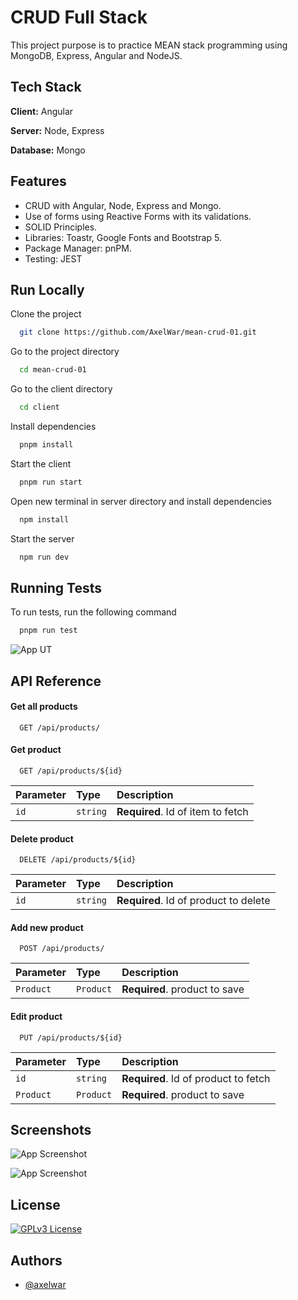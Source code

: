 # CRUD Full Stack 

This project purpose is to practice MEAN stack programming using MongoDB, Express, Angular and NodeJS.


## Tech Stack

**Client:** Angular

**Server:** Node, Express

**Database:** Mongo


## Features

- CRUD with Angular, Node, Express and Mongo.
- Use of forms using Reactive Forms with its validations.  
- SOLID Principles.
- Libraries: Toastr, Google Fonts and Bootstrap 5.
- Package Manager: pnPM.
- Testing: JEST


## Run Locally

Clone the project

```bash
  git clone https://github.com/AxelWar/mean-crud-01.git
```

Go to the project directory

```bash
  cd mean-crud-01
```

Go to the client directory

```bash
  cd client
```

Install dependencies

```bash
  pnpm install
```

Start the client

```bash
  pnpm run start
```

Open new terminal in server directory and install dependencies

```bash
  npm install
```

Start the server

```bash
  npm run dev
```
## Running Tests

To run tests, run the following command

```bash
  pnpm run test
```
![App UT](https://lh3.googleusercontent.com/fife/AGXqzDm8Pjwmyj1tILl6-vPs98Ny4G9dtv4nuazXcplMx1icqFFgzoZQOEGq27VGwnhXLXdnCN2vk8E7usxSqDE8MuyGlGn2Eknv3WEgdAf4n7L6msdIxT8nl5GidUgzrUnqouatyIypxSdp9IoQctBFCxuvGabqEPHOn7g8Htlp3TmgtQLHXd5X_BjafYu1dlq64aTNUx4jx9dFcGc8dokSiqQYFcUBeUqoHHZcculjzLuiTTd1K4CVLhgjRLTXwpyEJo5-MXBZL30946tgjQdk71nWJZEJuX5eKwW6TXN08vF2DX-UNI3JXI94opnVkhap3nYRfhni5ztqaekuaTVSdBkfL3chbnYGPvaNmq1kulGvfLmuY8Ei5w4X1wfmmyHbWKuOr_HQAJIn295po6_5OjQWjgeZxZlqzpVQi-_jsQ2Mz7RB54OseiDs2d5qZftKuCm49JkhKp_gw_w9_PawVP4Ux5Kn5j2hit8SP_3INFO3yhgYifTsrmeblOgdeb9jFy8c1wqoS_jAkeZXMUOO_9Rzng23LJ3gDAXZYI3sF8hYXVrfPOzfdTN-z5ch0teT73vxM32P__c0Auo7Wpc9ueJYlDhXf_ikO1UA96TL-idX-iKuDeGHCFmmALF1ongiNicqds6HCHnJViTN7vllG6-_Kx62ZF_vo_nUHAqyyOpxqNQPnwru_BLL-KlWWOSXvS4NavIAB9mJlAsRvwdO1VgG8_fl-4UC3sjHL9EpVrA3AGb_eFrwc3nxWnX6SOsBtLwpA-GcM-1dxYy0lw8EprY331qB1A_2q_ugoahTkOFgjT3YSQ1vpkIUtkK1qxJD2u3mnFsTB_FIWAJu9lQAXkfY6ppsf0Qee1kSLqutPiqe12ZAC7FkF7Mfq-_tjlBkw1cDcSB2s9V2tNbNieVhZKmC-ESxWaUDMGfKAUwDCz7sJPLi_GTfIWma8AVjJbfh4YxMzXe12Cmqh8tXaywbEqSynaZJGRigefqcHhXZ5rrhmpEuMtw_ivJyH_NZ59biqZ9HDJY6_DUSS4wZQP0rsd7AJM0NJogmZzmFob7TsYyQAip6okL1Dzxvi9io9YOVh1X6xjqNZbvt7_S-IDbL12MuXFveEgZoEKFC0MuppxEq6ktA2t7mI3NmXNxYq532kQTNd6HvriYfjChrg19SDpIcxmIisDEvPnPExu8-E-wgvqRnLZpkAbQoJJqpUnW9JRhpDMa-Q5umhyZO0ARnia3BZ3VRUTwbPzrjSUhZz5HUKSorrtARFQSswmMc6EL0QP7YygORVxw1vDsH9drMUJ2W9rWzCx8iRbvS_AUhL6sz8gn85qPaD-aAStLMgFqlRo_oFgC5pmCXinjGBP1XwMHUEQM16pmzP5fTVwGSNW8fBmE3oPuwmw3AuT4Xa_BPs4qH_y2JoYUNKTvklvaHfKjeILP8ADf25yhT79mfN21a5pAIy8vCIRHE8tf09sV7erId-nB8EnVQQ7UIMXO_KDwjiVuoBXuvXFs82WM_61OvzxGOki6V-8D-gA=w1920-h945)

## API Reference

#### Get all products

```http
  GET /api/products/
```

#### Get product

```http
  GET /api/products/${id}
```

| Parameter | Type     | Description                       |
| :-------- | :------- | :-------------------------------- |
| `id`      | `string` | **Required**. Id of item to fetch |

#### Delete product

```http
  DELETE /api/products/${id}
```

| Parameter | Type     | Description                       |
| :-------- | :------- | :-------------------------------- |
| `id`      | `string` | **Required**. Id of product to delete |

#### Add new product

```http
  POST /api/products/
```

| Parameter | Type     | Description                       |
| :-------- | :------- | :-------------------------------- |
| `Product`      | `Product` | **Required**. product to save |

#### Edit product

```http
  PUT /api/products/${id}
```

| Parameter | Type     | Description                       |
| :-------- | :------- | :-------------------------------- |
| `id`      | `string` | **Required**. Id of product to fetch |
| `Product`      | `Product` | **Required**. product to save |

## Screenshots

![App Screenshot](https://lh3.googleusercontent.com/u/0/drive-viewer/AEYmBYR6UCxPNl8S709L1J7CAuFdxtv6xsSoonlTWJfminOZt2WfHyuNgLMn2Haqu02xdB7nhvKpSqnfYZypXR3Iq85IMYon=w1920-h945)

![App Screenshot](https://lh3.googleusercontent.com/u/0/drive-viewer/AEYmBYTlB3bwf9-43Lq4MPzWMKGZMNDTMOe3ysM6U_LrNExYe5_BrUGGpNgJqfkKbh0xs_JVa9Eb9CDucuD8lTJnu4wKw2gbeA=w1920-h945)
## License
[![GPLv3 License](https://img.shields.io/badge/License-GPL%20v3-yellow.svg)](https://opensource.org/licenses/)

## Authors

- [@axelwar](https://www.github.com/axelwar)

